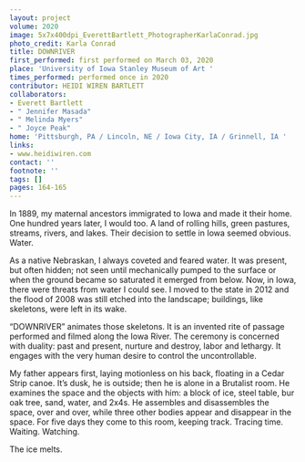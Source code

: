 ```yaml
---
layout: project
volume: 2020
image: 5x7x400dpi_EverettBartlett_PhotographerKarlaConrad.jpg
photo_credit: Karla Conrad
title: DOWNRIVER
first_performed: first performed on March 03, 2020
place: 'University of Iowa Stanley Museum of Art '
times_performed: performed once in 2020
contributor: HEIDI WIREN BARTLETT
collaborators:
- Everett Bartlett
- " Jennifer Masada"
- " Melinda Myers"
- " Joyce Peak"
home: 'Pittsburgh, PA / Lincoln, NE / Iowa City, IA / Grinnell, IA '
links:
- www.heidiwiren.com
contact: ''
footnote: ''
tags: []
pages: 164-165
---
```




In 1889, my maternal ancestors immigrated to Iowa and made it their home. One hundred years later, I would too. A land of rolling hills, green pastures, streams, rivers, and lakes. Their decision to settle in Iowa seemed obvious. Water.

As a native Nebraskan, I always coveted and feared water. It was present, but often hidden; not seen until mechanically pumped to the surface or when the ground became so saturated it emerged from below. Now, in Iowa, there were threats from water I could see. I moved to the state in 2012 and the flood of 2008 was still etched into the landscape; buildings, like skeletons, were left in its wake.

“DOWNRIVER” animates those skeletons. It is an invented rite of passage performed and filmed along the Iowa River. The ceremony is concerned with duality: past and present, nurture and destroy, labor and lethargy. It engages with the very human desire to control the uncontrollable.

My father appears first, laying motionless on his back, floating in a Cedar Strip canoe. It’s dusk, he is outside; then he is alone in a Brutalist room. He examines the space and the objects with him: a block of ice, steel table, bur oak tree, sand, water, and 2x4s. He assembles and disassembles the space, over and over, while three other bodies appear and disappear in the space. For five days they come to this room, keeping track. Tracing time. Waiting. Watching.

The ice melts.

